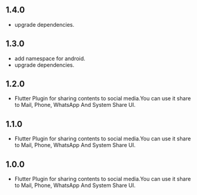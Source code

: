 ## 1.4.0

* upgrade dependencies.

## 1.3.0

* add namespace for android.
* upgrade dependencies.

## 1.2.0

* Flutter Plugin for sharing contents to social media.You can use it share to Mail, Phone, WhatsApp And System Share UI.

## 1.1.0

* Flutter Plugin for sharing contents to social media.You can use it share to Mail, Phone, WhatsApp And System Share UI.

## 1.0.0

* Flutter Plugin for sharing contents to social media.You can use it share to Mail, Phone, WhatsApp And System Share UI.
